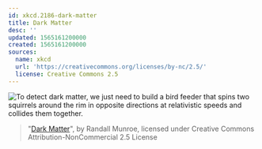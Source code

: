 ```yaml
---
id: xkcd.2186-dark-matter
title: Dark Matter
desc: ''
updated: 1565161200000
created: 1565161200000
sources:
  name: xkcd
  url: 'https://creativecommons.org/licenses/by-nc/2.5/'
  license: Creative Commons 2.5
---
```

![To detect dark matter, we just need to build a bird feeder that spins two squirrels around the rim in opposite directions at relativistic speeds and collides them together.](https://imgs.xkcd.com/comics/dark_matter.png)
> "[Dark Matter](https://xkcd.com/2186/)", by Randall Munroe, licensed under Creative Commons Attribution-NonCommercial 2.5 License
